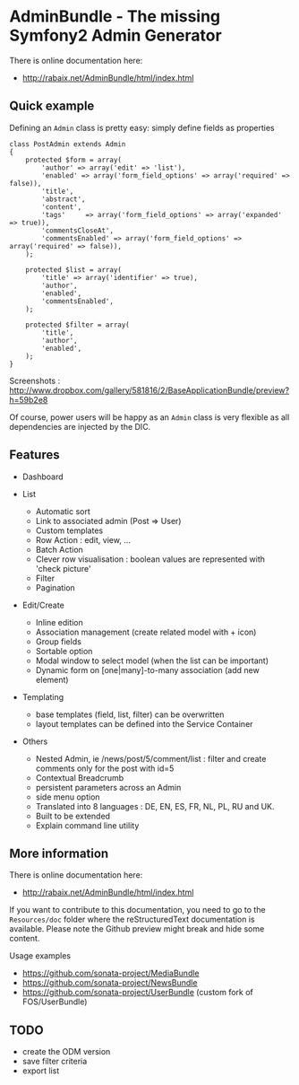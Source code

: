 AdminBundle - The missing Symfony2 Admin Generator
==================================================

There is online documentation here:

 - http://rabaix.net/AdminBundle/html/index.html

Quick example
-------------

Defining an ``Admin`` class is pretty easy: simply define fields as properties

    class PostAdmin extends Admin
    {
        protected $form = array(
            'author' => array('edit' => 'list'),
            'enabled' => array('form_field_options' => array('required' => false)),
            'title',
            'abstract',
            'content',
            'tags'     => array('form_field_options' => array('expanded' => true)),
            'commentsCloseAt',
            'commentsEnabled' => array('form_field_options' => array('required' => false)),
        );

        protected $list = array(
            'title' => array('identifier' => true),
            'author',
            'enabled',
            'commentsEnabled',
        );

        protected $filter = array(
            'title',
            'author',
            'enabled',
        );
    }

Screenshots : http://www.dropbox.com/gallery/581816/2/BaseApplicationBundle/preview?h=59b2e8

Of course, power users will be happy as an ``Admin`` class is very flexible as all dependencies are
injected by the DIC.

Features
--------

  - Dashboard

  - List

    - Automatic sort
    - Link to associated admin (Post => User)
    - Custom templates
    - Row Action : edit, view, ...
    - Batch Action
    - Clever row visualisation : boolean values are represented with 'check picture'
    - Filter
    - Pagination

  - Edit/Create

    - Inline edition
    - Association management (create related model with + icon)
    - Group fields
    - Sortable option
    - Modal window to select model (when the list can be important)
    - Dynamic form on [one|many]-to-many association (add new element)

  - Templating

    - base templates (field, list, filter) can be overwritten
    - layout templates can be defined into the Service Container

  - Others

    - Nested Admin, ie /news/post/5/comment/list : filter and create comments only for the post with id=5
    - Contextual Breadcrumb
    - persistent parameters across an Admin
    - side menu option
    - Translated into 8 languages : DE, EN, ES, FR, NL, PL, RU and UK.
    - Built to be extended
    - Explain command line utility


More information
----------------

There is online documentation here:

 - http://rabaix.net/AdminBundle/html/index.html

If you want to contribute to this documentation, you need to go to the ``Resources/doc`` folder where 
the reStructuredText documentation is available.
Please note the Github preview might break and hide some content.

Usage examples

 - https://github.com/sonata-project/MediaBundle
 - https://github.com/sonata-project/NewsBundle
 - https://github.com/sonata-project/UserBundle (custom fork of FOS/UserBundle)

TODO
----

  - create the ODM version
  - save filter criteria
  - export list
